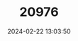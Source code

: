 ---
title: "20976"
category: "Stygobromus barri"
draft: false
date: 2024-02-22 13:03:50
languages:
  English: ["Barr's Cave Amphipod"]
---
